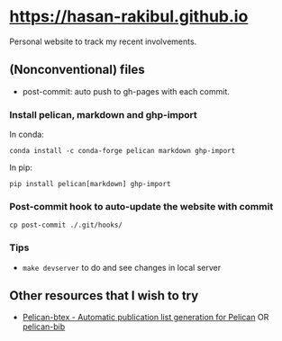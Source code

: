 # https://hasan-rakibul.github.io
Personal website to track my recent involvements.

## (Nonconventional) files
- post-commit: auto push to gh-pages with each commit.

### Install pelican, markdown and ghp-import
In conda:
```
conda install -c conda-forge pelican markdown ghp-import
```
In pip:
```
pip install pelican[markdown] ghp-import
```
### Post-commit hook to auto-update the website with commit
```
cp post-commit ./.git/hooks/
```
### Tips
- `make devserver` to do and see changes in local server

## Other resources that I wish to try
- [Pelican-btex - Automatic publication list generation for Pelican](https://github.com/toni-heittola/pelican-btex) OR [pelican-bib](https://pypi.org/project/pelican-bib/)